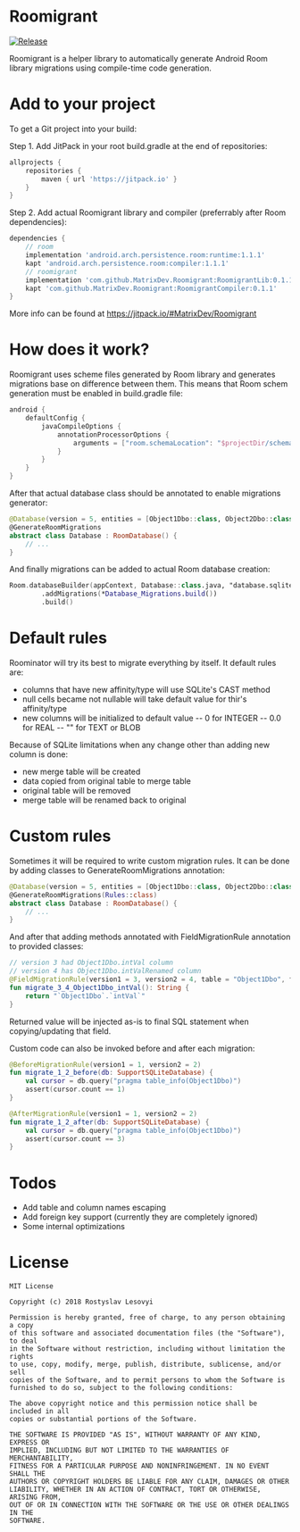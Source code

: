 # Roomigrant

[![Release](https://jitpack.io/v/MatrixDev/Roomigrant.svg)](https://jitpack.io/#MatrixDev/Roomigrant)

Roomigrant is a helper library to automatically generate Android Room library migrations using compile-time code generation.

# Add to your project

To get a Git project into your build:

Step 1. Add JitPack in your root build.gradle at the end of repositories:

```groovy
allprojects {
    repositories {
        maven { url 'https://jitpack.io' }
    }
}
```

Step 2. Add actual Roomigrant library and compiler (preferrably after Room dependencies):

```groovy
dependencies {
    // room
    implementation 'android.arch.persistence.room:runtime:1.1.1'
    kapt 'android.arch.persistence.room:compiler:1.1.1'
    // roomigrant
    implementation 'com.github.MatrixDev.Roomigrant:RoomigrantLib:0.1.1'
    kapt 'com.github.MatrixDev.Roomigrant:RoomigrantCompiler:0.1.1'
}
```

More info can be found at https://jitpack.io/#MatrixDev/Roomigrant

# How does it work?

Roomigrant uses scheme files generated by Room library and generates migrations base on difference between them. This means that Room schem generation must be enabled in build.gradle file:

```groovy
android {
    defaultConfig {
        javaCompileOptions {
            annotationProcessorOptions {
                arguments = ["room.schemaLocation": "$projectDir/schemas".toString()]
            }
        }
    }
}
```

After that actual database class should be annotated to enable migrations generator:

```kotlin
@Database(version = 5, entities = [Object1Dbo::class, Object2Dbo::class])
@GenerateRoomMigrations
abstract class Database : RoomDatabase() {
    // ...
}
```

And finally migrations can be added to actual Room database creation:

```kotlin
Room.databaseBuilder(appContext, Database::class.java, "database.sqlite")
		.addMigrations(*Database_Migrations.build())
		.build()
```

# Default rules

Roominator will try its best to migrate everything by itself. It default rules are:

 - columns that have new affinity/type will use SQLite's CAST method
 - null cells became not nullable will take default value for thir's affinity/type
 - new columns will be initialized to default value
 -- 0 for INTEGER
 -- 0.0 for REAL
 -- "" for TEXT or BLOB

Because of SQLite limitations when any change other than adding new column is done:
 - new merge table will be created
 - data copied from original table to merge table
 - original table will be removed
 - merge table will be renamed back to original

# Custom rules

Sometimes it will be required to write custom migration rules. It can be done by adding classes to GenerateRoomMigrations annotation:

```kotlin
@Database(version = 5, entities = [Object1Dbo::class, Object2Dbo::class])
@GenerateRoomMigrations(Rules::class)
abstract class Database : RoomDatabase() {
    // ...
}
```

And after that adding methods annotated with FieldMigrationRule annotation to provided classes:

```kotlin
// version 3 had Object1Dbo.intVal column
// version 4 has Object1Dbo.intValRenamed column
@FieldMigrationRule(version1 = 3, version2 = 4, table = "Object1Dbo", field = "intValRenamed")
fun migrate_3_4_Object1Dbo_intVal(): String {
	return "`Object1Dbo`.`intVal`"
}
```

Returned value will be injected as-is to final SQL statement when copying/updating that field.

Custom code can also be invoked before and after each migration:

```kotlin
@BeforeMigrationRule(version1 = 1, version2 = 2)
fun migrate_1_2_before(db: SupportSQLiteDatabase) {
	val cursor = db.query("pragma table_info(Object1Dbo)")
	assert(cursor.count == 1)
}

@AfterMigrationRule(version1 = 1, version2 = 2)
fun migrate_1_2_after(db: SupportSQLiteDatabase) {
	val cursor = db.query("pragma table_info(Object1Dbo)")
	assert(cursor.count == 3)
}
```

# Todos

 - Add table and column names escaping
 - Add foreign key support (currently they are completely ignored)
 - Some internal optimizations

# License

```
MIT License

Copyright (c) 2018 Rostyslav Lesovyi

Permission is hereby granted, free of charge, to any person obtaining a copy
of this software and associated documentation files (the "Software"), to deal
in the Software without restriction, including without limitation the rights
to use, copy, modify, merge, publish, distribute, sublicense, and/or sell
copies of the Software, and to permit persons to whom the Software is
furnished to do so, subject to the following conditions:

The above copyright notice and this permission notice shall be included in all
copies or substantial portions of the Software.

THE SOFTWARE IS PROVIDED "AS IS", WITHOUT WARRANTY OF ANY KIND, EXPRESS OR
IMPLIED, INCLUDING BUT NOT LIMITED TO THE WARRANTIES OF MERCHANTABILITY,
FITNESS FOR A PARTICULAR PURPOSE AND NONINFRINGEMENT. IN NO EVENT SHALL THE
AUTHORS OR COPYRIGHT HOLDERS BE LIABLE FOR ANY CLAIM, DAMAGES OR OTHER
LIABILITY, WHETHER IN AN ACTION OF CONTRACT, TORT OR OTHERWISE, ARISING FROM,
OUT OF OR IN CONNECTION WITH THE SOFTWARE OR THE USE OR OTHER DEALINGS IN THE
SOFTWARE.
```
